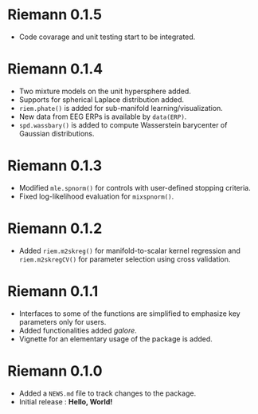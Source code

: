 # Riemann 0.1.5

* Code covarage and unit testing start to be integrated.

# Riemann 0.1.4

* Two mixture models on the unit hypersphere added.
* Supports for spherical Laplace distribution added.
* `riem.phate()` is added for sub-manifold learning/visualization.
* New data from EEG ERPs is available by `data(ERP)`.
* `spd.wassbary()` is added to compute Wasserstein barycenter of Gaussian distributions.

# Riemann 0.1.3

* Modified `mle.spnorm()` for controls with user-defined stopping criteria.
* Fixed log-likelihood evaluation for `mixspnorm()`.

# Riemann 0.1.2

* Added `riem.m2skreg()` for manifold-to-scalar kernel regression and `riem.m2skregCV()` for parameter selection using cross validation.

# Riemann 0.1.1

* Interfaces to some of the functions are simplified to emphasize key parameters only for users.
* Added functionalities added *galore*. 
* Vignette for an elementary usage of the package is added.

# Riemann 0.1.0

* Added a `NEWS.md` file to track changes to the package.
* Initial release : **Hello, World!**
